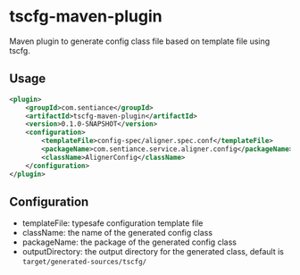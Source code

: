 # tscfg-maven-plugin

Maven plugin to generate config class file based on template file using tscfg.

## Usage
```xml
<plugin>
    <groupId>com.sentiance</groupId>
    <artifactId>tscfg-maven-plugin</artifactId>
    <version>0.1.0-SNAPSHOT</version>
    <configuration>
        <templateFile>config-spec/aligner.spec.conf</templateFile>
        <packageName>com.sentiance.service.aligner.config</packageName>
        <className>AlignerConfig</className>
    </configuration>
</plugin>
```

## Configuration
* templateFile: typesafe configuration template file
* className: the name of the generated config class 
* packageName: the package of the generated config class
* outputDirectory: the output directory for the generated class, default is `target/generated-sources/tscfg/`
